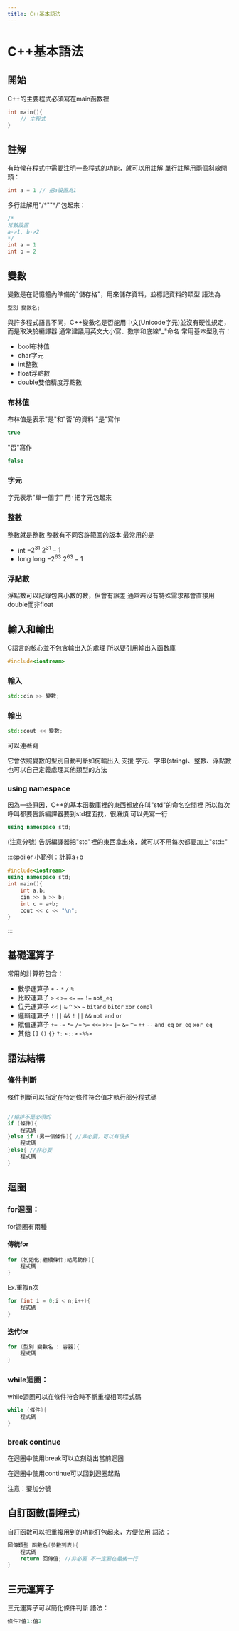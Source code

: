 ```yaml
---
title: C++基本語法
---
```

# C++基本語法

## 開始
C++的主要程式必須寫在main函數裡

```cpp
int main(){
	// 主程式
}
```

## 註解
有時候在程式中需要注明一些程式的功能，就可以用註解
單行註解用兩個斜線開頭：

```cpp
int a = 1 // 把a設置為1
```
多行註解用"/\*""\*/"包起來：

```cpp
/*
常數設置
a->1, b->2
*/
int a = 1
int b = 2
```

## 變數
變數是在記憶體內準備的"儲存格"，用來儲存資料，並標記資料的類型
語法為

```cpp
型別 變數名;
```
與許多程式語言不同，C++變數名是否能用中文(Unicode字元)並沒有硬性規定，而是取決於編譯器
通常建議用英文大小寫、數字和底線"\_"命名
常用基本型別有：

+ bool布林值
+ char字元
+ int整數
+ float浮點數
+ double雙倍精度浮點數

### 布林值
布林值是表示"是"和"否"的資料
"是"寫作

```cpp
true
```
"否"寫作

```cpp
false
```

### 字元
字元表示"單一個字"
用`'`把字元包起來

### 整數
整數就是整數
整數有不同容許範圍的版本
最常用的是
+ int $-2^31~2^31-1$
+ long long $-2^63~2^63-1$

### 浮點數
浮點數可以記錄包含小數的數，但會有誤差
通常若沒有特殊需求都會直接用double而非float

## 輸入和輸出
C語言的核心並不包含輸出入的處理
所以要引用輸出入函數庫

```cpp
#include<iostream>
```

### 輸入

```cpp
std::cin >> 變數;
```

### 輸出

```cpp
std::cout << 變數;
```

可以連著寫

它會依照變數的型別自動判斷如何輸出入
支援 字元、字串(string)、整數、浮點數
也可以自己定義處理其他類型的方法

### using namespace

因為一些原因，C++的基本函數庫裡的東西都放在叫"std"的命名空間裡
所以每次呼叫都要告訴編譯器要到std裡面找，很麻煩
可以先寫一行

```cpp
using namespace std;
```
(注意分號)
告訴編譯器把"std"裡的東西拿出來，就可以不用每次都要加上"std::"

:::spoiler 小範例：計算a+b
```cpp
#include<iostream>
using namespace std;
int main(){
	int a,b;
	cin >> a >> b;
	int c = a+b;
	cout << c << "\n";
}
```
:::

## 基礎運算子
常用的計算符包含：

+ 數學運算子 `+` `-` `*` `/` `%`
+ 比較運算子 `>` `<` `>=` `<=` `==` `!=` `not_eq`
+ 位元運算子 `<<` `|` `&` `^` `>>` `~` `bitand` `bitor` `xor` `compl`
+ 邏輯運算子 `!` `||` `&&` `!` `||` `&&` `not` `and` `or`
+ 賦值運算子 `+=` `-=` `*=` `/=` `%=` `<<=` `>>=` `|=` `&=` `^=` `++` `--` `and_eq` `or_eq` `xor_eq`
+ 其他 `[]` `()` `{}` `?:` `<::>` `<%%>`

## 語法結構
### 條件判斷
條件判斷可以指定在特定條件符合值才執行部分程式碼
```cpp

//縮排不是必須的
if (條件){
    程式碼
}else if (另一個條件){ //非必要，可以有很多
    程式碼
}else{ //非必要
    程式碼
}
```
## 迴圈
### for迴圈：
for迴圈有兩種
#### 傳統for
```cpp
for (初始化;繼續條件;結尾動作){
    程式碼
}
```

Ex.重複n次
```cpp
for (int i = 0;i < n;i++){
    程式碼
}
```
#### 迭代for
```cpp
for (型別 變數名 : 容器){
    程式碼
}
```

### while迴圈：
while迴圈可以在條件符合時不斷重複相同程式碼
```cpp
while (條件){
    程式碼
}
```

### break continue

在迴圈中使用break可以立刻跳出當前迴圈

在迴圈中使用continue可以回到迴圈起點

注意：要加分號

## 自訂函數(副程式)
自訂函數可以把重複用到的功能打包起來，方便使用
語法：

```cpp
回傳類型 函數名(參數列表){
    程式碼
    return 回傳值; //非必要 不一定要在最後一行
}
```
## 三元運算子
三元運算子可以簡化條件判斷
語法：

```cpp
條件?值1:值2
```